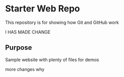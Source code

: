 # Starter Web Repo

This repository is for showing how Git and GitHub work 

I HAS MADE CHANGE

## Purpose

Sample website with plenty of files for demos

more changes why